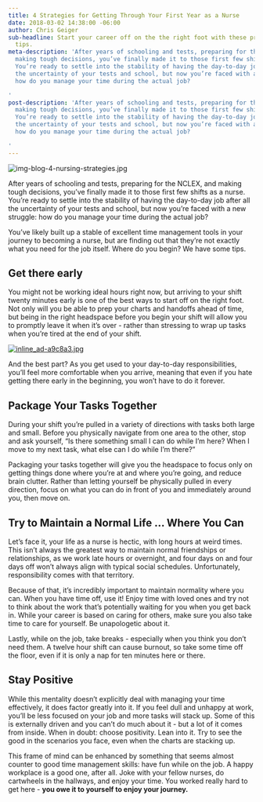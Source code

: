 ```yaml
---
title: 4 Strategies for Getting Through Your First Year as a Nurse
date: 2018-03-02 14:38:00 -06:00
author: Chris Geiger
sub-headline: Start your career off on the the right foot with these professional
  tips.
meta-description: 'After years of schooling and tests, preparing for the NCLEX, and
  making tough decisions, you’ve finally made it to those first few shifts as a nurse.
  You’re ready to settle into the stability of having the day-to-day job after all
  the uncertainty of your tests and school, but now you’re faced with a new struggle:
  how do you manage your time during the actual job?

'
post-description: 'After years of schooling and tests, preparing for the NCLEX, and
  making tough decisions, you’ve finally made it to those first few shifts as a nurse.
  You’re ready to settle into the stability of having the day-to-day job after all
  the uncertainty of your tests and school, but now you’re faced with a new struggle:
  how do you manage your time during the actual job?

'
---
```


![img-blog-4-nursing-strategies.jpg](/blog/uploads/img-blog-4-nursing-strategies.jpg)

After years of schooling and tests, preparing for the NCLEX, and making tough decisions, you’ve finally made it to those first few shifts as a nurse. You’re ready to settle into the stability of having the day-to-day job after all the uncertainty of your tests and school, but now you’re faced with a new struggle: how do you manage your time during the actual job?

You’ve likely built up a stable of excellent time management tools in your journey to becoming a nurse, but are finding out that they’re not exactly what you need for the job itself. Where do you begin? We have some tips.

## Get there early

You might not be working ideal hours right now, but arriving to your shift twenty minutes early is one of the best ways to start off on the right foot. Not only will you be able to prep your charts and handoffs ahead of time, but being in the right headspace before you begin your shift will allow you to promptly leave it when it’s over - rather than stressing to wrap up tasks when you’re tired at the end of your shift.

[![inline_ad-a9c8a3.jpg](/blog/uploads/inline_ad-a9c8a3.jpg)](https://startlearning.wyzant.com/rad-nursing-blog-lp/?urlname=Nursing&utm_source=nursing-blog)

And the best part? As you get used to your day-to-day responsibilities, you’ll feel more comfortable when you arrive, meaning that even if you hate getting there early in the beginning, you won’t have to do it forever.

## Package Your Tasks Together

During your shift you’re pulled in a variety of directions with tasks both large and small. Before you physically navigate from one area to the other, stop and ask yourself, “Is there something small I can do while I’m here? When I move to my next task, what else can I do while I’m there?”

Packaging your tasks together will give you the headspace to focus only on getting things done where you’re at and where you’re going, and reduce brain clutter. Rather than letting yourself be physically pulled in every direction, focus on what you can do in front of you and immediately around you, then move on.

## Try to Maintain a Normal Life ... Where You Can

Let’s face it, your life as a nurse is hectic, with long hours at weird times. This isn’t always the greatest way to maintain normal friendships or relationships, as we work late hours or overnight, and four days on and four days off won’t always align with typical social schedules. Unfortunately, responsibility comes with that territory.

Because of that, it’s incredibly important to maintain normality where you can. When you have time off, use it! Enjoy time with loved ones and try not to think about the work that’s potentially waiting for you when you get back in. While your career is based on caring for others, make sure you also take time to care for yourself. Be unapologetic about it.

Lastly, while on the job, take breaks - especially when you think you don’t need them. A twelve hour shift can cause burnout, so take some time off the floor, even if it is only a nap for ten minutes here or there.

## Stay Positive

While this mentality doesn’t explicitly deal with managing your time effectively, it does factor greatly into it. If you feel dull and unhappy at work, you’ll be less focused on your job and more tasks will stack up. Some of this is externally driven and you can’t do much about it - but a lot of it comes from inside. When in doubt: choose positivity. Lean into it. Try to see the good in the scenarios you face, even when the charts are stacking up.

This frame of mind can be enhanced by something that seems almost counter to good time management skills: have fun while on the job. A happy workplace is a good one, after all. Joke with your fellow nurses, do cartwheels in the hallways, and enjoy your time. You worked really hard to get here - **you owe it to yourself to enjoy your journey.**

